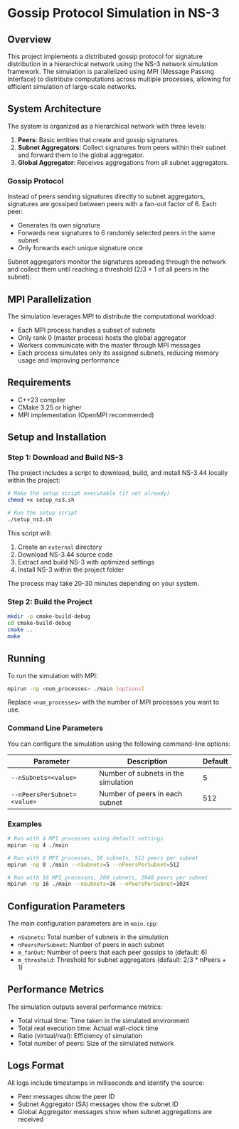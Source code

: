 # Gossip Protocol Simulation in NS-3

## Overview

This project implements a distributed gossip protocol for signature distribution in a hierarchical network using the NS-3 network simulation framework. The simulation is parallelized using MPI (Message Passing Interface) to distribute computations across multiple processes, allowing for efficient simulation of large-scale networks.

## System Architecture

The system is organized as a hierarchical network with three levels:

1. **Peers**: Basic entities that create and gossip signatures.
2. **Subnet Aggregators**: Collect signatures from peers within their subnet and forward them to the global aggregator.
3. **Global Aggregator**: Receives aggregations from all subnet aggregators.

### Gossip Protocol

Instead of peers sending signatures directly to subnet aggregators, signatures are gossiped between peers with a fan-out factor of 6. Each peer:
- Generates its own signature
- Forwards new signatures to 6 randomly selected peers in the same subnet
- Only forwards each unique signature once

Subnet aggregators monitor the signatures spreading through the network and collect them until reaching a threshold (2/3 + 1 of all peers in the subnet).

## MPI Parallelization

The simulation leverages MPI to distribute the computational workload:

- Each MPI process handles a subset of subnets
- Only rank 0 (master process) hosts the global aggregator
- Workers communicate with the master through MPI messages
- Each process simulates only its assigned subnets, reducing memory usage and improving performance

## Requirements

- C++23 compiler
- CMake 3.25 or higher
- MPI implementation (OpenMPI recommended)

## Setup and Installation

### Step 1: Download and Build NS-3

The project includes a script to download, build, and install NS-3.44 locally within the project:

```bash
# Make the setup script executable (if not already)
chmod +x setup_ns3.sh

# Run the setup script
./setup_ns3.sh
```

This script will:
1. Create an `external` directory
2. Download NS-3.44 source code
3. Extract and build NS-3 with optimized settings
4. Install NS-3 within the project folder

The process may take 20-30 minutes depending on your system.

### Step 2: Build the Project

```bash
mkdir -p cmake-build-debug
cd cmake-build-debug
cmake ..
make
```

## Running

To run the simulation with MPI:

```bash
mpirun -np <num_processes> ./main [options]
```

Replace `<num_processes>` with the number of MPI processes you want to use.

### Command Line Parameters

You can configure the simulation using the following command-line options:

| Parameter | Description | Default |
|-----------|-------------|---------|
| `--nSubnets=<value>` | Number of subnets in the simulation | 5       |
| `--nPeersPerSubnet=<value>` | Number of peers in each subnet | 512     |

### Examples

```bash
# Run with 4 MPI processes using default settings
mpirun -np 4 ./main

# Run with 8 MPI processes, 50 subnets, 512 peers per subnet
mpirun -np 8 ./main --nSubnets=5 --nPeersPerSubnet=512

# Run with 16 MPI processes, 200 subnets, 2048 peers per subnet
mpirun -np 16 ./main --nSubnets=16 --nPeersPerSubnet=1024
```

## Configuration Parameters

The main configuration parameters are in `main.cpp`:

- `nSubnets`: Total number of subnets in the simulation
- `nPeersPerSubnet`: Number of peers in each subnet
- `m_fanOut`: Number of peers that each peer gossips to (default: 6)
- `m_threshold`: Threshold for subnet aggregators (default: 2/3 * nPeers + 1)

## Performance Metrics

The simulation outputs several performance metrics:

- Total virtual time: Time taken in the simulated environment
- Total real execution time: Actual wall-clock time
- Ratio (virtual/real): Efficiency of simulation
- Total number of peers: Size of the simulated network

## Logs Format

All logs include timestamps in milliseconds and identify the source:
- Peer messages show the peer ID
- Subnet Aggregator (SA) messages show the subnet ID
- Global Aggregator messages show when subnet aggregations are received
